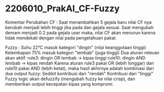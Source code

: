 # 2206010_PrakAI_CF-Fuzzy

Komentar Perubahan
CF :
Saat menambahkan 5 gejala baru nilai CF nya berubah menjadi lebih tinggi jika pada dan gejala sesuai. Saat mengubah demam menjadi 0.2 pada gejala user maka, nilai CF akan menurun karena tidak mendekati dengan nilai pada pengetahuan pakar.

Fuzzy :
Suhu 22°C masuk kategori "dingin" (nilai keanggotaan tinggi)
Kelembapan 75% masuk kategori "lembab" (juga tinggi)
Dua aturan relevan akan aktif:
rule3: dingin OR lembab → kipas tinggi
rule10: dingin AND lembab → kipas rendah
Karena aturan rule3 pakai OR (lebih longgar) dan rule10 pakai AND (lebih ketat), maka hasil akhirnya adalah kombinasi dari dua output fuzzy:
Sedikit kontribusi dari "rendah"
Kontribusi dari "tinggi"
Fuzzy logic akan defuzzify (mengubah fuzzy ke nilai crisp), dan memberikan output kecepatan kipas yang kompromi.
